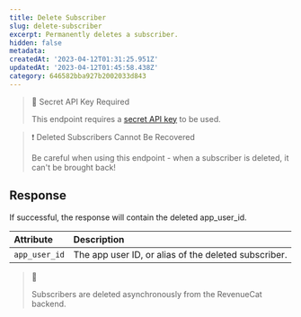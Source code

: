 ```yaml
---
title: Delete Subscriber
slug: delete-subscriber
excerpt: Permanently deletes a subscriber.
hidden: false
metadata:
createdAt: '2023-04-12T01:31:25.951Z'
updatedAt: '2023-04-12T01:45:58.438Z'
category: 646582bba927b2002033d843
---
```

> 🚧 Secret API Key Required
> 
> This endpoint requires a [secret API key](doc:authentication) to be used.

> ❗️ Deleted Subscribers Cannot Be Recovered
> 
> Be careful when using this endpoint - when a subscriber is deleted, it can't be brought back!

## Response

If successful, the response will contain the deleted app_user_id. 

| Attribute     | Description                                          |
| :------------ | :--------------------------------------------------- |
| `app_user_id` | The app user ID, or alias of the deleted subscriber. |

> 📘 
> 
> Subscribers are deleted asynchronously from the RevenueCat backend.